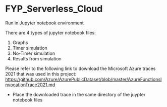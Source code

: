 # FYP_Serverless_Cloud
Run in Jupyter notebook environment  

There are 4 types of jupyter notebook files:
1. Graphs
2. Timer simulation
3. No-Timer simulation
4. Results from simulation

Please refer to the following link to download the Microsoft Azure traces 2021 that was used in this project:  
https://github.com/Azure/AzurePublicDataset/blob/master/AzureFunctionsInvocationTrace2021.md  
- Place the downloaded trace in the same directory of the juypter notebook files
